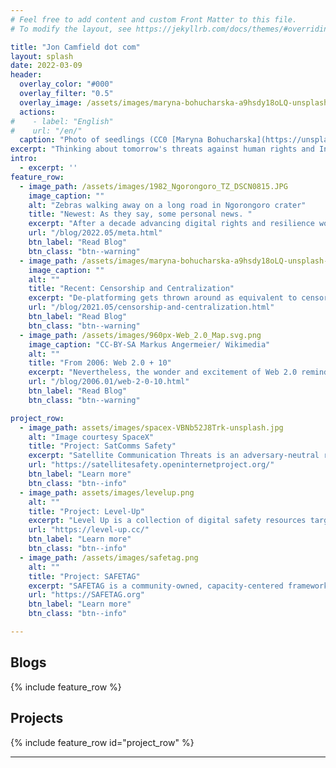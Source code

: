 ```yaml
---
# Feel free to add content and custom Front Matter to this file.
# To modify the layout, see https://jekyllrb.com/docs/themes/#overriding-theme-defaults

title: "Jon Camfield dot com"
layout: splash
date: 2022-03-09
header:
  overlay_color: "#000"
  overlay_filter: "0.5"
  overlay_image: /assets/images/maryna-bohucharska-a9hsdy18oLQ-unsplash-glitched.png
  actions:
#    - label: "English"
#    url: "/en/"
  caption: "Photo of seedlings (CC0 [Maryna Bohucharska](https://unsplash.com/@bohucharska) / Unsplash) filtered with [Glimpse](https://glimpse-editor.org/)"
excerpt: "Thinking about tomorrow's threats against human rights and Internet Freedom. Frustrated Optimist, gardener, salsa dancer, cook, husband, dad, embarrassed Texan. Opinions here are my own. he/they"
intro:
  - excerpt: ''
feature_row:
  - image_path: /assets/images/1982_Ngorongoro_TZ_DSCN0815.JPG
    image_caption: ""
    alt: "Zebras walking away on a long road in Ngorongoro crater"
    title: "Newest: As they say, some personal news. "
    excerpt: "After a decade advancing digital rights and resilience work at Internews, I’m excited to start a journey in the private sector. "
    url: "/blog/2022.05/meta.html"
    btn_label: "Read Blog"
    btn_class: "btn--warning"
  - image_path: /assets/images/maryna-bohucharska-a9hsdy18oLQ-unsplash-merged.png
    image_caption: ""
    alt: ""
    title: "Recent: Censorship and Centralization"
    excerpt: "De-platforming gets thrown around as equivalent to censorship or getting kicked off of the Internet, but this is a dangerous and self-fulfilling lie."
    url: "/blog/2021.05/censorship-and-centralization.html"
    btn_label: "Read Blog"
    btn_class: "btn--warning"
  - image_path: /assets/images/960px-Web_2.0_Map.svg.png
    image_caption: "CC-BY-SA Markus Angermeier/ Wikimedia"
    alt: ""
    title: "From 2006: Web 2.0 + 10"
    excerpt: "Nevertheless, the wonder and excitement of Web 2.0 reminds me heavily of the early days of the Internet, and the non-web parts of it -- BBSes, Usenet, and the command-line interface world"
    url: "/blog/2006.01/web-2-0-10.html"
    btn_label: "Read Blog"
    btn_class: "btn--warning"

project_row:
  - image_path: assets/images/spacex-VBNb52J8Trk-unsplash.jpg
    alt: "Image courtesy SpaceX"
    title: "Project: SatComms Safety"
    excerpt: "Satellite Communication Threats is an adversary-neutral review of known risks with satellite communications (satphones, BGANs, and LEO-orbit (StarLink) terminals). "
    url: "https://satellitesafety.openinternetproject.org/"
    btn_label: "Learn more"
    btn_class: "btn--info"
  - image_path: assets/images/levelup.png
    alt: ""
    title: "Project: Level-Up"
    excerpt: "Level Up is a collection of digital safety resources targeted at trainers to build more engaging and impactful curricula"
    url: "https://level-up.cc/"
    btn_label: "Learn more"
    btn_class: "btn--info"
  - image_path: /assets/images/safetag.png
    alt: ""
    title: "Project: SAFETAG"
    excerpt: "SAFETAG is a community-owned, capacity-centered framework for organizational digital security assessment that I co-authored."
    url: "https://SAFETAG.org"
    btn_label: "Learn more"
    btn_class: "btn--info"

---
```

<!--{% include feature_row id="intro" type="center" %}-->
## Blogs

{% include feature_row %}

## Projects

{% include feature_row id="project_row" %}

---
